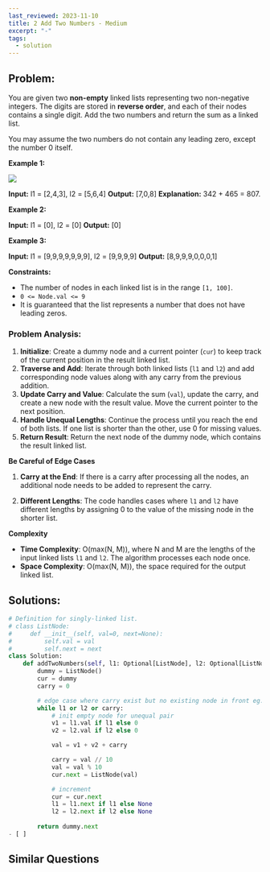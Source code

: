 ```yaml
---
last_reviewed: 2023-11-10
title: 2 Add Two Numbers - Medium
excerpt: "-"
tags:
  - solution
---
```

## Problem:

You are given two **non-empty** linked lists representing two non-negative integers. The digits are stored in **reverse order**, and each of their nodes contains a single digit. Add the two numbers and return the sum as a linked list.

You may assume the two numbers do not contain any leading zero, except the number 0 itself.

**Example 1:**

![](https://assets.leetcode.com/uploads/2020/10/02/addtwonumber1.jpg)

**Input:** l1 = [2,4,3], l2 = [5,6,4]
**Output:** [7,0,8]
**Explanation:** 342 + 465 = 807.

**Example 2:**

**Input:** l1 = [0], l2 = [0]
**Output:** [0]

**Example 3:**

**Input:** l1 = [9,9,9,9,9,9,9], l2 = [9,9,9,9]
**Output:** [8,9,9,9,0,0,0,1]

**Constraints:**

- The number of nodes in each linked list is in the range `[1, 100]`.
- `0 <= Node.val <= 9`
- It is guaranteed that the list represents a number that does not have leading zeros.

### Problem Analysis:

1. **Initialize**: Create a dummy node and a current pointer (`cur`) to keep track of the current position in the result linked list.
2. **Traverse and Add**: Iterate through both linked lists (`l1` and `l2`) and add corresponding node values along with any carry from the previous addition.
3. **Update Carry and Value**: Calculate the sum (`val`), update the carry, and create a new node with the result value. Move the current pointer to the next position.
4. **Handle Unequal Lengths**: Continue the process until you reach the end of both lists. If one list is shorter than the other, use 0 for missing values.
5. **Return Result**: Return the next node of the dummy node, which contains the result linked list.

**Be Careful of Edge Cases**

1. **Carry at the End**: If there is a carry after processing all the nodes, an additional node needs to be added to represent the carry.
    
2. **Different Lengths**: The code handles cases where `l1` and `l2` have different lengths by assigning 0 to the value of the missing node in the shorter list.

**Complexity**

- **Time Complexity**: O(max(N, M)), where N and M are the lengths of the input linked lists `l1` and `l2`. The algorithm processes each node once.
- **Space Complexity**: O(max(N, M)), the space required for the output linked list.

## Solutions:

```python
# Definition for singly-linked list.
# class ListNode:
#     def __init__(self, val=0, next=None):
#         self.val = val
#         self.next = next
class Solution:
    def addTwoNumbers(self, l1: Optional[ListNode], l2: Optional[ListNode]) -> Optional[ListNode]:
        dummy = ListNode()
        cur = dummy
        carry = 0

        # edge case where carry exist but no existing node in front eg. 7 + 8
        while l1 or l2 or carry:
            # init empty node for unequal pair
            v1 = l1.val if l1 else 0
            v2 = l2.val if l2 else 0

            val = v1 + v2 + carry

            carry = val // 10
            val = val % 10
            cur.next = ListNode(val)

            # increment
            cur = cur.next
            l1 = l1.next if l1 else None
            l2 = l2.next if l2 else None
        
        return dummy.next
- [ ] 
```

## Similar Questions